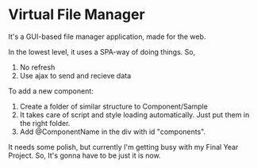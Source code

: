 # Virtual File Manager

It's a GUI-based file manager application, made for the web.

In the lowest level, it uses a SPA-way of doing things. So,
1. No refresh
2. Use ajax to send and recieve data

To add a new component:
1. Create a folder of similar structure to Component/Sample
2. It takes care of script and style loading automatically. Just put them in the right folder.
3. Add @ComponentName in the div with id "components".

It needs some polish, but currently I'm getting busy with my Final Year Project. So, It's gonna have to be just it is now.


